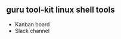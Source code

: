 guru tool-kit linux shell tools
---------------------------------------

- Kanban board [](https://trello.com/b/qV7yPfGY/guru-tool-kit)
- Slack channel [](https://app.slack.com/client/T0DBYHPK6/G010H60DN8Y)










